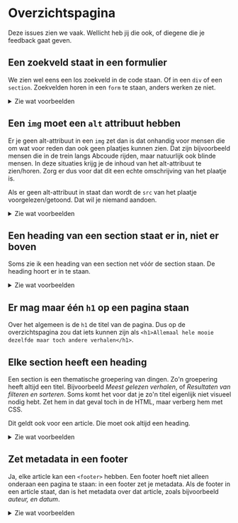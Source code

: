 # Overzichtspagina

Deze issues zien we vaak. Wellicht heb jij die ook, of diegene die je feedback gaat geven.

## Een zoekveld staat in een formulier

We zien wel eens een los zoekveld in de code staan. Of in een `div` of een `section`. Zoekvelden horen in een `form` te staan, anders werken ze niet.

<details>
  <summary>Zie wat voorbeelden</summary>

### Goed
````html
<form action="zoekresultaten.html">
	<label>Zoeken
		<input type="search">
	</label>
	<button>Zoek!</button>
</form>
````

### Niet goed
````
<section>
	<input type="text" placeholder="Zoeken..">
</section>
````
</details>

## Een `img` moet een `alt` attribuut hebben

Er je geen alt-attribuut in een `img` zet dan is dat onhandig voor mensen die om wat voor reden dan ook geen plaatjes kunnen zien. Dat zijn bijvoorbeeld mensen die in de trein langs Abcoude rijden, maar natuurlijk ook blinde mensen. In deze situaties krijg je de inhoud van het alt-attribuut te zien/horen. Zorg er dus voor dat dit een echte omschrijving van het plaatje is. 

Als er geen alt-attribuut in staat dan wordt de `src` van het plaatje voorgelezen/getoond. Dat wil je niemand aandoen.

<details>
  <summary>Zie wat voorbeelden</summary>

### Goed
````html
<img src="naam-van-plaatje-ghjhjlfhulisdfl-1234.png" alt="Foto van een slapende kat">
````

### Soms goed
````html
<img src="naam-van-plaatje-ghjhjlfhulisdfl-1234.png" alt="">
<!-- Als een alt leeg is wordt het plaatje genegeerd door screen readers -->
````

### Niet goed
````
<img src="naam-van-plaatje-ghjhjlfhulisdfl-1234.png">
<!-- Nu wordt de src voorgelezen. Probeer maar. -->
````
</details>

## Een heading van een section staat er in, niet er boven

Soms zie ik een heading van een section net vóór de section staan. De heading hoort er in te staan.

<details>
  <summary>Zie wat voorbeelden</summary>

### Goed
````html
<section>
	<h2>De nieuwste verhalen</h2>
	…
</section>
````

### Dus niet
````
<h2>De nieuwste verhalen</h2>
<section>
	…
</section>
````
</details>

## Er mag maar één `h1` op een pagina staan

Over het algemeen is de `h1` de titel van de pagina. Dus op de overzichtspagina zou dat iets kunnen zijn als `<h1>Allemaal hele mooie dezelfde maar toch andere verhalen</h1>`. 

## Elke section heeft een heading

Een section is een thematische groepering van dingen. Zo'n groepering heeft altijd een titel. Bijvoorbeeld *Meest gelezen verhalen*, of *Resultaten van filteren en sorteren*. Soms komt het voor dat je zo'n titel eigenlijk niet visueel nodig hebt. Zet hem in dat geval toch in de HTML, maar verberg hem met CSS.

Dit geldt ook voor een article. Die moet ook altijd een heading.

<details>
  <summary>Zie wat voorbeelden</summary>

### Goed
````html
<section>
	<h2>De nieuwste verhalen</h2>
	<article>
		<h3>Moe</h3>
		…
	</article>
	<article>
		<h3>Wakker</h3>
		…
	</article>
</section>
````

### Niet goed
````
<section>
	<article>
		<h2>Moe</h2>
		…
	</article>
	<article>
		<h2>Wakker</h2>
		…
	</article>
</section>
````
</details>

## Zet metadata in een footer

Ja, elke article kan een `<footer>` hebben. Een footer hoeft niet alleen onderaan een pagina te staan: in een footer zet je metadata. Als de footer in een article staat, dan is het metadata over dat article, zoals bijvoorbeeld *auteur, en datum*.


<details>
  <summary>Zie wat voorbeelden</summary>

### Goed
````html
<article>
	<h3>Moe</h3>
	<footer>
		<ul>
            <li>Geestig</li>
            <li>13 zinnen</li>
            <li>12.08/2016</li>
        </ul>
	</footer>
</article>
<!-- Hier is het duidelijk dat dit geen content is, maar metadata -->
````

### Niet goed
````
<article>
	<h3>Moe</h3>
	<ul>
        <li>Geestig</li>
        <li>13 zinnen</li>
        <li>12.08/2016</li>
    </ul>
</article>
<!-- Hier is het onduidelijk: is dit content, of metadata? -->
````
</details>
